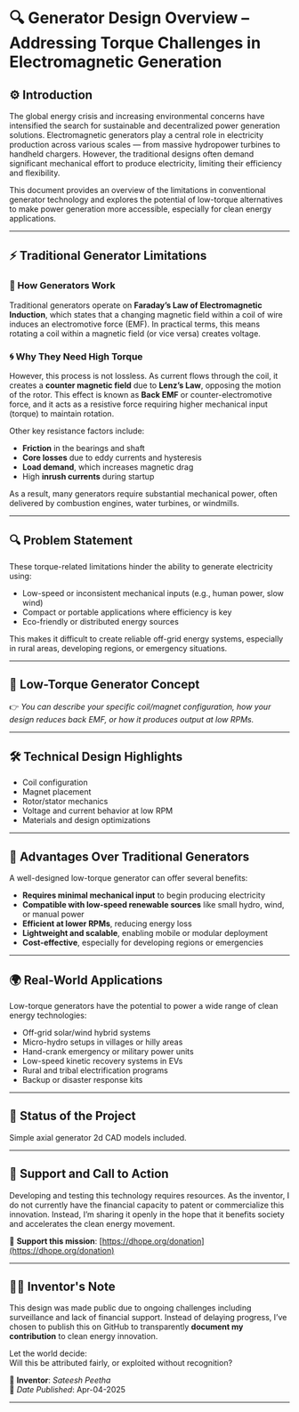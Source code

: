# 🔍 Generator Design Overview – Addressing Torque Challenges in Electromagnetic Generation

## ⚙️ Introduction
The global energy crisis and increasing environmental concerns have intensified the search for sustainable and decentralized power generation solutions. Electromagnetic generators play a central role in electricity production across various scales — from massive hydropower turbines to handheld chargers. However, the traditional designs often demand significant mechanical effort to produce electricity, limiting their efficiency and flexibility.

This document provides an overview of the limitations in conventional generator technology and explores the potential of low-torque alternatives to make power generation more accessible, especially for clean energy applications.

---

## ⚡ Traditional Generator Limitations

### 🧲 How Generators Work
Traditional generators operate on **Faraday’s Law of Electromagnetic Induction**, which states that a changing magnetic field within a coil of wire induces an electromotive force (EMF). In practical terms, this means rotating a coil within a magnetic field (or vice versa) creates voltage.

### 🌀 Why They Need High Torque
However, this process is not lossless. As current flows through the coil, it creates a **counter magnetic field** due to **Lenz’s Law**, opposing the motion of the rotor. This effect is known as **Back EMF** or counter-electromotive force, and it acts as a resistive force requiring higher mechanical input (torque) to maintain rotation.

Other key resistance factors include:
- **Friction** in the bearings and shaft
- **Core losses** due to eddy currents and hysteresis
- **Load demand**, which increases magnetic drag
- High **inrush currents** during startup

As a result, many generators require substantial mechanical power, often delivered by combustion engines, water turbines, or windmills.

---

## 🔍 Problem Statement

These torque-related limitations hinder the ability to generate electricity using:
- Low-speed or inconsistent mechanical inputs (e.g., human power, slow wind)
- Compact or portable applications where efficiency is key
- Eco-friendly or distributed energy sources

This makes it difficult to create reliable off-grid energy systems, especially in rural areas, developing regions, or emergency situations.

---

## 🌿 Low-Torque Generator Concept


👉 *You can describe your specific coil/magnet configuration, how your design reduces back EMF, or how it produces output at low RPMs.*

---

## 🛠️ Technical Design Highlights


- Coil configuration  
- Magnet placement  
- Rotor/stator mechanics  
- Voltage and current behavior at low RPM  
- Materials and design optimizations

---

## 🚀 Advantages Over Traditional Generators

A well-designed low-torque generator can offer several benefits:
- **Requires minimal mechanical input** to begin producing electricity
- **Compatible with low-speed renewable sources** like small hydro, wind, or manual power
- **Efficient at lower RPMs**, reducing energy loss
- **Lightweight and scalable**, enabling mobile or modular deployment
- **Cost-effective**, especially for developing regions or emergencies

---

## 🌍 Real-World Applications

Low-torque generators have the potential to power a wide range of clean energy technologies:
- Off-grid solar/wind hybrid systems
- Micro-hydro setups in villages or hilly areas
- Hand-crank emergency or military power units
- Low-speed kinetic recovery systems in EVs
- Rural and tribal electrification programs
- Backup or disaster response kits

---

## 🧪 Status of the Project


Simple axial generator 2d CAD models included.

---

## 🙏 Support and Call to Action

Developing and testing this technology requires resources. As the inventor, I do not currently have the financial capacity to patent or commercialize this innovation. Instead, I’m sharing it openly in the hope that it benefits society and accelerates the clean energy movement.

🌱 **Support this mission**: [https://dhope.org/donation](https://dhope.org/donation)

---

## 👨‍🔬 Inventor's Note

This design was made public due to ongoing challenges including surveillance and lack of financial support. Instead of delaying progress, I’ve chosen to publish this on GitHub to transparently **document my contribution** to clean energy innovation.

Let the world decide:  
Will this be attributed fairly, or exploited without recognition?

📌 **Inventor**: *Sateesh Peetha*  
📅 *Date Published*: Apr-04-2025

---

